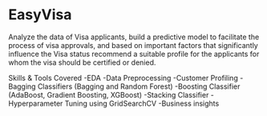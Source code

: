 # EasyVisa
Analyze the data of Visa applicants, build a predictive model to facilitate the process of visa approvals, and based on important factors that significantly influence the Visa status recommend a suitable profile for the applicants for whom the visa should be certified or denied.

Skills & Tools Covered
-EDA
-Data Preprocessing
-Customer Profiling
-Bagging Classifiers (Bagging and Random Forest)
-Boosting Classifier (AdaBoost, Gradient Boosting, XGBoost)
-Stacking Classifier
-Hyperparameter Tuning using GridSearchCV
-Business insights
